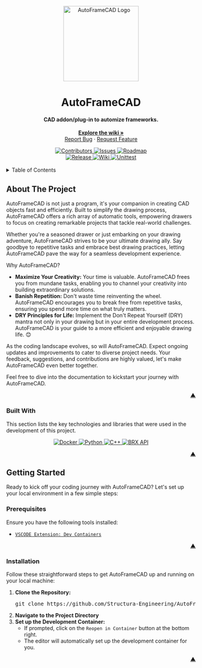 <!DOCTYPE html>
<html>
  <body>
    <div id="readme-top" align="center">
      <br />
      <a href="https://structura-engineering.com/">
        <img
          src="https://github.com/Structura-Engineering/AutoFrameCAD/blob/main/.github/images/favicon.ico"
          alt="AutoFrameCAD Logo"
          width="200"
        />
      </a>
      <h1>AutoFrameCAD</h1>
      <h4>CAD addon/plug-in to automize frameworks.</h4>
      <div>
        <p>
          <a href="https://wiki.structura-engineering.com/"
            ><strong>Explore the wiki »</strong></a
          >
          <br />
          <a href="https://github.com/Structura-Engineering/AutoFrameCAD/issues"
            >Report Bug</a
          >
          ·
          <a href="https://github.com/Structura-Engineering/AutoFrameCAD/issues"
            >Request Feature</a
          >
        </p>
      </div>
      <div>
        <a
          href="https://github.com/Structura-Engineering/AutoFrameCAD/graphs/contributors"
        >
          <img
            src="https://img.shields.io/github/contributors/Structura-Engineering/AutoFrameCAD?style=for-the-badge&color=blue"
            alt="Contributors"
          />
        </a>
        <a href="https://github.com/Structura-Engineering/AutoFrameCAD/issues">
          <img
            src="https://img.shields.io/github/issues/Structura-Engineering/AutoFrameCAD?style=for-the-badge&color=yellow"
            alt="Issues"
          />
        </a>
        <a href="https://github.com/orgs/Structura-Engineering/projects/4">
          <img
            src="https://img.shields.io/badge/Roadmap-Click%20Me!-purple.svg?style=for-the-badge"
            alt="Roadmap"
          />
        </a>
        <br />
        <a
          href="https://github.com/Structura-Engineering/AutoFrameCAD/releases"
        >
          <img
            src="https://img.shields.io/endpoint?url=https://gist.githubusercontent.com/illyrius666/75d51317191738246cdec92eabcc599f/raw/release_badge.json"
            alt="Release"
          />
        </a>
        <a href="https://wiki.structura-engineering.com/">
          <img
            src="https://img.shields.io/endpoint?url=https://gist.githubusercontent.com/illyrius666/75d51317191738246cdec92eabcc599f/raw/wiki_badge.json"
            alt="Wiki"
          />
        </a>
        <a href="https://github.com/Structura-Engineering/AutoFrameCAD/actions">
          <img
            src="https://img.shields.io/endpoint?url=https://gist.githubusercontent.com/illyrius666/75d51317191738246cdec92eabcc599f/raw/test_badge.json"
            alt="Unittest"
          />
        </a>
      </div>
    </div>
    <br />
    <details>
      <summary>Table of Contents</summary>
      <ol>
        <li>
          <a href="#about-the-project">About The Project</a>
          <ul>
            <li><a href="#built-with">Built With</a></li>
          </ul>
        </li>
        <li>
          <a href="#getting-started">Getting Started</a>
          <ul>
            <li><a href="#prerequisites">Prerequisites</a></li>
            <li><a href="#installation">Installation</a></li>
          </ul>
        </li>
        <li>
          <a
            href="https://github.com/Structura-Engineering/AutoFrameCAD?tab=coc-ov-file"
            >Code of Conduct</a
          >
        </li>
        <li>
          <a
            href="https://github.com/Structura-Engineering/AutoFrameCAD/blob/main/CONTRIBUTING.md"
            >Contributing</a
          >
        </li>
        <li>
          <a
            href="https://github.com/Structura-Engineering/AutoFrameCAD?tab=AGPL-3.0-1-ov-file"
            >License</a
          >
        </li>
        <li>
          <a
            href="https://github.com/Structura-Engineering/AutoFrameCAD?tab=security-ov-file"
            >Security</a
          >
        </li>
        <li>
          <a
            href="https://github.com/Structura-Engineering/AutoFrameCAD/blob/main/CHANGELOG.md"
            >Changelog</a
          >
        </li>
      </ol>
    </details>
    <h2>About The Project</h2>
    <p>
      AutoFrameCAD is not just a program, it's your companion in creating CAD
      objects fast and efficiently. Built to simplify the drawing process,
      AutoFrameCAD offers a rich array of automatic tools, empowering drawers to
      focus on creating remarkable projects that tackle real-world challenges.
    </p>
    <p>
      Whether you're a seasoned drawer or just embarking on your drawing
      adventure, AutoFrameCAD strives to be your ultimate drawing ally. Say
      goodbye to repetitive tasks and embrace best drawing practices, letting
      AutoFrameCAD pave the way for a seamless development experience.
    </p>
    <p>Why AutoFrameCAD?</p>
    <ul>
      <li>
        <strong>Maximize Your Creativity:</strong> Your time is valuable.
        AutoFrameCAD frees you from mundane tasks, enabling you to channel your
        creativity into building extraordinary solutions.
      </li>
      <li>
        <strong>Banish Repetition:</strong> Don't waste time reinventing the
        wheel. AutoFrameCAD encourages you to break free from repetitive tasks,
        ensuring you spend more time on what truly matters.
      </li>
      <li>
        <strong>DRY Principles for Life:</strong> Implement the Don't Repeat
        Yourself (DRY) mantra not only in your drawing but in your entire
        development process. AutoFrameCAD is your guide to a more efficient and
        enjoyable drawing life. 😊
      </li>
    </ul>
    <p>
      As the coding landscape evolves, so will AutoFrameCAD. Expect ongoing
      updates and improvements to cater to diverse project needs. Your feedback,
      suggestions, and contributions are highly valued, let's make AutoFrameCAD
      even better together.
    </p>
    <p>
      Feel free to dive into the documentation to kickstart your journey with
      AutoFrameCAD.
    </p>
    <p align="right"><a href="#readme-top">▲</a></p>
    <h3>Built With</h3>
    <p>
      This section lists the key technologies and libraries that were used in
      the development of this project.
    </p>
    <div align="center">
      <a href="https://docker.com/">
        <img
          src="https://img.shields.io/badge/Docker-2496ED?style=for-the-badge&logo=docker&logoColor=white"
          alt="Docker"
        />
      </a>
      <a href="https://python.org/">
        <img
          src="https://img.shields.io/badge/Python-3776AB?style=for-the-badge&logo=python&logoColor=white"
          alt="Python"
        />
      </a>
      <a href="https://isocpp.org">
        <img
          src="https://img.shields.io/badge/C++-00599C?style=for-the-badge&logo=cplusplus&logoColor=white"
          alt="C++"
        />
      </a>
      <a href="https://www.bricsys.com/en-eu/developers">
        <img
          src="https://img.shields.io/badge/BRX%20API-3776AB?style=for-the-badge&logo=librariesdotio&logoColor=white&color=red"
          alt="BRX API"
        />
      </a>
    </div>
    <p align="right"><a href="#readme-top">▲</a></p>
    <h2>Getting Started</h2>
    <p>
      Ready to kick off your coding journey with AutoFrameCAD? Let's set up your
      local environment in a few simple steps:
    </p>
    <h3>Prerequisites</h3>
    <p>Ensure you have the following tools installed:</p>
    <ul>
      <li>
        <a
          href="https://marketplace.visualstudio.com/items?itemName=ms-vscode-remote.remote-containers"
          ><code>VSCODE Extension: Dev Containers</code></a
        >
      </li>
    </ul>
    <p align="right"><a href="#readme-top">▲</a></p>
    <h3>Installation</h3>
    <p>
      Follow these straightforward steps to get AutoFrameCAD up and running on
      your local machine:
    </p>
    <ol>
      <li>
        <strong>Clone the Repository:</strong>
        <pre>
git clone https://github.com/Structura-Engineering/AutoFrameCAD.git</pre
        >
      </li>
      <li><strong>Navigate to the Project Directory</strong></li>
      <li>
        <strong>Set up the Development Container:</strong>
        <ul>
          <li>
            If prompted, click on the <code>Reopen in Container</code> button at
            the bottom right.
          </li>
          <li>
            The editor will automatically set up the development container for
            you.
          </li>
        </ul>
      </li>
    </ol>
    <p align="right"><a href="#readme-top">▲</a></p>
  </body>
</html>
